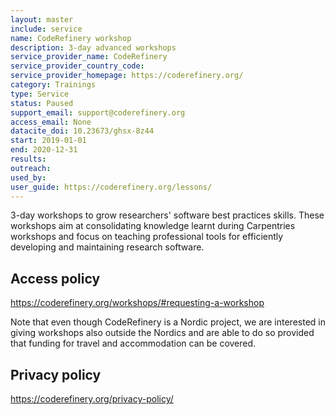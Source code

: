 ```yaml
---
layout: master
include: service
name: CodeRefinery workshop
description: 3-day advanced workshops
service_provider_name: CodeRefinery
service_provider_country_code: 
service_provider_homepage: https://coderefinery.org/
category: Trainings
type: Service
status: Paused
support_email: support@coderefinery.org
access_email: None
datacite_doi: 10.23673/ghsx-8z44
start: 2019-01-01
end: 2020-12-31
results:
outreach:
used_by: 
user_guide: https://coderefinery.org/lessons/
---
```

3-day workshops to grow researchers' software best practices skills. These workshops aim at consolidating knowledge learnt during Carpentries workshops and focus on teaching professional tools for efficiently developing and maintaining research software.

## Access policy
https://coderefinery.org/workshops/#requesting-a-workshop

Note that even though CodeRefinery is a Nordic project, we are interested in giving workshops also outside the Nordics and are able to do so provided that funding for travel and accommodation can be covered.

## Privacy policy
https://coderefinery.org/privacy-policy/
